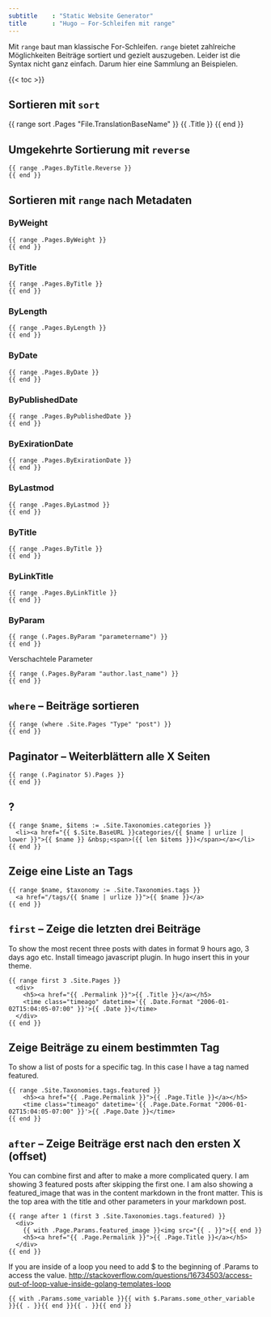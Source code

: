 ```yaml
---
subtitle    : "Static Website Generator"
title       : "Hugo – For-Schleifen mit range"
---
```

Mit `range` baut man klassische For-Schleifen. `range` bietet zahlreiche Möglichkeiten Beiträge sortiert und gezielt auszugeben. Leider ist die Syntax nicht ganz einfach. Darum hier eine Sammlung an Beispielen.
<!-- readmore -->

{{< toc >}}

## Sortieren mit `sort`

  {{ range sort .Pages "File.TranslationBaseName" }}
    {{ .Title }}
  {{ end }}

## Umgekehrte Sortierung mit `reverse`

    {{ range .Pages.ByTitle.Reverse }}
    {{ end }}

## Sortieren mit `range` nach Metadaten

### ByWeight

    {{ range .Pages.ByWeight }}
    {{ end }}

### ByTitle

    {{ range .Pages.ByTitle }}
    {{ end }}

### ByLength

    {{ range .Pages.ByLength }}
    {{ end }}

### ByDate

    {{ range .Pages.ByDate }}
    {{ end }}

### ByPublishedDate

    {{ range .Pages.ByPublishedDate }}
    {{ end }}

### ByExirationDate

    {{ range .Pages.ByExirationDate }}
    {{ end }}

### ByLastmod

    {{ range .Pages.ByLastmod }}
    {{ end }}

### ByTitle

    {{ range .Pages.ByTitle }}
    {{ end }}

### ByLinkTitle

    {{ range .Pages.ByLinkTitle }}
    {{ end }}

### ByParam

    {{ range (.Pages.ByParam "parametername") }}
    {{ end }}

Verschachtele Parameter

    {{ range (.Pages.ByParam "author.last_name") }}
    {{ end }}

## `where` – Beiträge sortieren
    {{ range (where .Site.Pages "Type" "post") }}
    {{ end }}

## Paginator – Weiterblättern alle X Seiten

    {{ range (.Paginator 5).Pages }}
    {{ end }}

## ?
    {{ range $name, $items := .Site.Taxonomies.categories }}
      <li><a href="{{ $.Site.BaseURL }}categories/{{ $name | urlize | lower }}">{{ $name }} &nbsp;<span>({{ len $items }})</span></a></li>
    {{ end }}

## Zeige eine Liste an Tags

    {{ range $name, $taxonomy := .Site.Taxonomies.tags }}
      <a href="/tags/{{ $name | urlize }}">{{ $name }}</a>
    {{ end }}

## `first` – Zeige die letzten drei Beiträge

To show the most recent three posts with dates in format 9 hours ago, 3 days ago etc. Install timeago javascript plugin. In hugo insert this in your theme.

    {{ range first 3 .Site.Pages }}
      <div>
        <h5><a href="{{ .Permalink }}">{{ .Title }}</a></h5>
        <time class="timeago" datetime='{{ .Date.Format "2006-01-02T15:04:05-07:00" }}'>{{ .Date }}</time>
      </div>
    {{ end }}

## Zeige Beiträge zu einem bestimmten Tag

To show a list of posts for a specific tag. In this case I have a tag named featured.

    {{ range .Site.Taxonomies.tags.featured }}
        <h5><a href="{{ .Page.Permalink }}">{{ .Page.Title }}</a></h5>
        <time class="timeago" datetime='{{ .Page.Date.Format "2006-01-02T15:04:05-07:00" }}'>{{ .Page.Date }}</time>
    {{ end }}

## `after` – Zeige Beiträge erst nach den ersten X (offset)

You can combine first and after to make a more complicated query. I am showing 3 featured posts after skipping the first one. I am also showing a featured_image that was in the content markdown in the front matter. This is the top area with the title and other parameters in your markdown post.

    {{ range after 1 (first 3 .Site.Taxonomies.tags.featured) }}
      <div>
        {{ with .Page.Params.featured_image }}<img src="{{ . }}">{{ end }}
        <h5><a href="{{ .Page.Permalink }}">{{ .Page.Title }}</a></h5>
      </div>
    {{ end }}

If you are inside of a loop you need to add $ to the beginning of .Params to access the value. http://stackoverflow.com/questions/16734503/access-out-of-loop-value-inside-golang-templates-loop

    {{ with .Params.some_variable }}{{ with $.Params.some_other_variable }}{{ . }}{{ end }}{{ . }}{{ end }}

